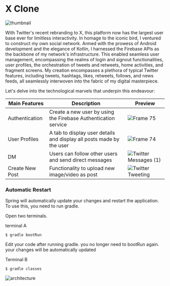 # X Clone
![thumbnail](https://github.com/Chevinjeon/TwitterClone/assets/109643560/bdf7c576-360d-4500-bb69-e75b22627c29)

With Twitter's recent rebranding to X, this platform now has the largest user base ever for limitless interactivity.
In homage to the iconic bird, I ventured to construct my own social network. Armed with the prowess of Android development and the elegance of Kotlin, I harnessed the Firebase APIs as the backbone of my network's infrastructure. This enabled seamless user management, encompassing the realms of login and signout functionalities, user profiles, the orchestration of tweets and retweets, home activities, and fragment screens. My creation encompasses a plethora of typical Twitter features, including tweets, hashtags, likes, retweets, follows, and news feeds, all seamlessly interwoven into the fabric of my digital masterpiece.

Let's delve into the technological marvels that underpin this endeavour:

| Main Features  | Description  |  Preview  | 
| -------------  | -------------| ------------- |
| Authentication | Create a new user by using the Firebase Authentication service  | ![Frame 75](https://github.com/Chevinjeon/TwitterClone/assets/109643560/2b9923d8-083d-412a-bb6d-2b62c05552bd) |
| User Profiles   | A tab to display user details and display all posts made by the user  | ![Frame 74](https://github.com/Chevinjeon/TwitterClone/assets/109643560/4d10897d-952a-4a9f-b55a-41a8966f15f4) |
| DM | Users can follow other users and send direct messages | ![Twitter Messages (1)](https://github.com/Chevinjeon/TwitterClone/assets/109643560/3bc5457a-8205-4506-95b6-81a548ebb789) |
| Create New Post | Functionality to upload new image/video as post |![Twitter Tweeting](https://github.com/Chevinjeon/TwitterClone/assets/109643560/8421ac05-1f8d-4bdd-a40c-80d7f7148e28) |


### Automatic Restart
Spring will automatically update your changes and restart the application. To use this, you need to run gradle.

Open two terminals.

terminal A
```
$ gradle bootRun
```
Edit your code after running gradle. you no longer need to bootRun again. your changes will be automatically updated

Terminal B
```
$ gradle classes
```

![architecture](https://github.com/Chevinjeon/TwitterClone/assets/109643560/6285c64e-8032-4f08-be49-8d9c644830a0)
